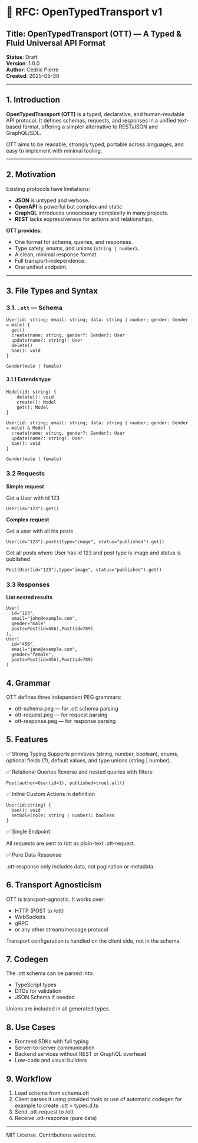 # 📄 RFC: OpenTypedTransport v1

## Title: OpenTypedTransport (OTT) — A Typed & Fluid Universal API Format  
**Status**: Draft  
**Version**: 1.0.0  
**Author**: Cedric Pierre  
**Created**: 2025-05-30

---

## 1. Introduction

**OpenTypedTransport (OTT)** is a typed, declarative, and human-readable API protocol. It defines schemas, requests, and responses in a unified text-based format, offering a simpler alternative to REST/JSON and GraphQL/SDL.

OTT aims to be readable, strongly typed, portable across languages, and easy to implement with minimal tooling.

---

## 2. Motivation

Existing protocols have limitations:

- **JSON** is untyped and verbose.
- **OpenAPI** is powerful but complex and static.
- **GraphQL** introduces unnecessary complexity in many projects.
- **REST** lacks expressiveness for actions and relationships.

**OTT provides:**

- One format for schema, queries, and responses.
- Type safety, enums, and unions (`string | number`).
- A clean, minimal response format.
- Full transport-independence.
- One unified endpoint.

---

## 3. File Types and Syntax

### 3.1. `.ott` — Schema

```ott
User(id: string; email: string; data: string | number; gender: Gender = male) {
  get()
  create(name: string, gender?: Gender): User
  update(name?: string): User
  delete()
  ban(): void
}

Gender(male | female)
```

#### 3.1.1 Extends type

```ott
Model(id: string) {
    delete(): void
    create(): Model
    get(): Model
}

User(id: string; email: string; data: string | number; gender: Gender = male) & Model {
  create(name: string, gender?: Gender): User
  update(name?: string): User
  ban(): void
}

Gender(male | female)
```

### 3.2 Requests

**Simple request**

Get a User with id 123

```ott
User(id="123").get()
```

**Complex request**

Get a user with all his posts

```ott
User(id="123").posts(type="image", status="published").get()
```

Get all posts where User has id 123 and post type is image and status is published

```ott
Post(User(id="123"),type="image", status="published").get()
```

### 3.3 Responses

**List nested results**

```ott
User(
  id="123",
  email="john@example.com",
  gender="male"
  posts=Post(id=456),Post(id=789)
),
User(
  id="456",
  email="jane@example.com",
  gender="female",
  posts=Post(id=456),Post(id=789)
)
```

## 4. Grammar

OTT defines three independent PEG grammars:

- ott-schema.peg — for .ott schema parsing
- ott-request.peg — for request parsing
- ott-response.peg — for response parsing

## 5. Features

✅ Strong Typing
Supports primitives (string, number, boolean), enums, optional fields (?), default values, and type unions (string | number).

✅ Relational Queries
Reverse and nested queries with filters:

```ott
Post(author=User(id=1), published=true).all()
```

✅ Inline Custom Actions in definition

```
User(id:string) {
  ban(): void
  setRole(role: string | number): boolean
}
```

✅ Single Endpoint

All requests are sent to /ott as plain-text .ott-request.

✅ Pure Data Response

.ott-response only includes data, not pagination or metadata.

## 6. Transport Agnosticism

OTT is transport-agnostic. It works over:
- HTTP (POST to /ott)
- WebSockets
- gRPC
- or any other stream/message protocol

Transport configuration is handled on the client side, not in the schema.

## 7. Codegen

The .ott schema can be parsed into:
- TypeScript types
- DTOs for validation
- JSON Schema if needed

Unions are included in all generated types.

## 8. Use Cases
- Frontend SDKs with full typing
- Server-to-server communication
- Backend services without REST or GraphQL overhead
- Low-code and visual builders

## 9. Workflow

1. Load schema from schema.ott
2. Client parses it using provided tools or use of automatic codegen for example to create .ott > types.d.ts
3. Send .ott-request to /ott
4. Receive .ott-response (pure data)

---

MIT License. Contributions welcome.
